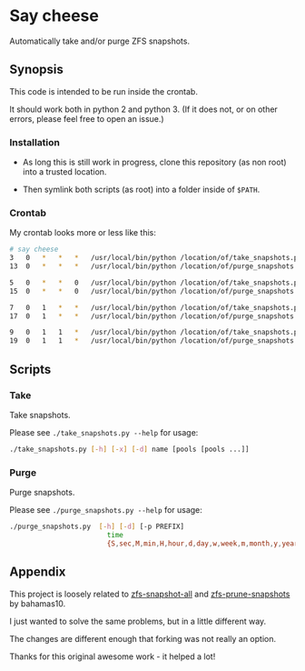 # Say cheese

Automatically take and/or purge ZFS snapshots.

## Synopsis

This code is intended to be run inside the crontab.

It should work both in python 2 and python 3.
(If it does not, or on other errors, please feel free to open an issue.)

### Installation

- As long this is still work in progress, clone this repository (as non root)
  into a trusted location.

- Then symlink both scripts (as root) into a folder inside of `$PATH`.

### Crontab

My crontab looks more or less like this:

```sh
# say cheese
3   0   *   *   *   /usr/local/bin/python /location/of/take_snapshots.py         auto_daily    >> /var/log/say_cheese.log 2>&1
13  0   *   *   *   /usr/local/bin/python /location/of/purge_snapshots.py 1 d -p auto_daily    >> /var/log/say_cheese.log 2>&1

5   0   *   *   0   /usr/local/bin/python /location/of/take_snapshots.py         auto_weekly   >> /var/log/say_cheese.log 2>&1
15  0   *   *   0   /usr/local/bin/python /location/of/purge_snapshots.py 1 w -p auto_weekly   >> /var/log/say_cheese.log 2>&1

7   0   1   *   *   /usr/local/bin/python /location/of/take_snapshots.py         auto_monthly  >> /var/log/say_cheese.log 2>&1
17  0   1   *   *   /usr/local/bin/python /location/of/purge_snapshots.py 1 m -p auto_monthly  >> /var/log/say_cheese.log 2>&1

9   0   1   1   *   /usr/local/bin/python /location/of/take_snapshots.py         auto_yearly   >> /var/log/say_cheese.log 2>&1
19  0   1   1   *   /usr/local/bin/python /location/of/purge_snapshots.py 1 y -p auto_yearly   >> /var/log/say_cheese.log 2>&1
```

## Scripts

### Take

Take snapshots.

Please see `./take_snapshots.py --help` for usage:

```sh
./take_snapshots.py [-h] [-x] [-d] name [pools [pools ...]]
```

### Purge

Purge snapshots.

Please see `./purge_snapshots.py --help` for usage:

```sh
./purge_snapshots.py  [-h] [-d] [-p PREFIX]
                        time
                        {S,sec,M,min,H,hour,d,day,w,week,m,month,y,year}
```

## Appendix

This project is loosely related to
[zfs-snapshot-all](https://github.com/bahamas10/zfs-snapshot-all)
and
[zfs-prune-snapshots](https://github.com/bahamas10/zfs-prune-snapshots)
by bahamas10.

I just wanted to solve the same problems, but in a little different way.

The changes are different enough that forking was not really an option.

Thanks for this original awesome work - it helped a lot!
